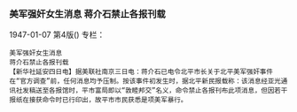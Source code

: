 ### 美军强奸女生消息  蒋介石禁止各报刊载

1947-01-07
第4版()
专栏：

    美军强奸女生消息
    蒋介石禁止各报刊载
    【新华社延安四日电】据美联社南京三日电：蒋介石已电令北平市长关于北平美军强奸事件在“官方调查”前，任何消息均予压制。按该事件初发生时，据北平新民报载称：该消息经亚光通讯社发稿送至各报馆时，平市富局即以“敦睦邦交”名义，命令禁止各报刊布此项消息，但因若干报纸在接获命令时已行印出，故平市市民获悉是项美军暴行。
